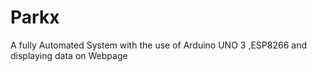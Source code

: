 # Parkx
A fully Automated System with the use of Arduino UNO 3 ,ESP8266 and displaying data on Webpage
